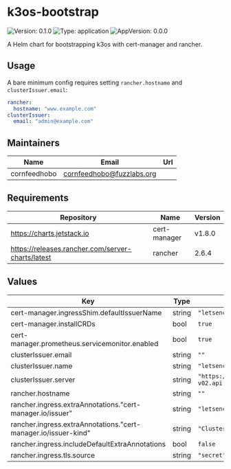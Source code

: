 # k3os-bootstrap

![Version: 0.1.0](https://img.shields.io/badge/Version-0.1.0-informational?style=flat-square) ![Type: application](https://img.shields.io/badge/Type-application-informational?style=flat-square) ![AppVersion: 0.0.0](https://img.shields.io/badge/AppVersion-0.0.0-informational?style=flat-square)

A Helm chart for bootstrapping k3os with cert-manager and rancher.

## Usage

A bare minimum config requires setting `rancher.hostname` and `clusterIssuer.email`:

```yaml
rancher:
  hostname: "www.example.com"
clusterIssuer:
  email: "admin@example.com"
```

## Maintainers

| Name | Email | Url |
| ---- | ------ | --- |
| cornfeedhobo | cornfeedhobo@fuzzlabs.org |  |

## Requirements

| Repository | Name | Version |
|------------|------|---------|
| https://charts.jetstack.io | cert-manager | v1.8.0 |
| https://releases.rancher.com/server-charts/latest | rancher | 2.6.4 |

## Values

| Key | Type | Default | Description |
|-----|------|---------|-------------|
| cert-manager.ingressShim.defaultIssuerName | string | `"letsencrypt-production"` |  |
| cert-manager.installCRDs | bool | `true` |  |
| cert-manager.prometheus.servicemonitor.enabled | bool | `true` |  |
| clusterIssuer.email | string | `""` |  |
| clusterIssuer.name | string | `"letsencrypt-production"` |  |
| clusterIssuer.server | string | `"https://acme-v02.api.letsencrypt.org/directory"` |  |
| rancher.hostname | string | `""` |  |
| rancher.ingress.extraAnnotations."cert-manager.io/issuer" | string | `"letsencrypt-production"` |  |
| rancher.ingress.extraAnnotations."cert-manager.io/issuer-kind" | string | `"ClusterIssuer"` |  |
| rancher.ingress.includeDefaultExtraAnnotations | bool | `false` |  |
| rancher.ingress.tls.source | string | `"secret"` |  |
